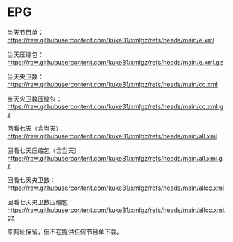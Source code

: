 # EPG
当天节目单：https://raw.githubusercontent.com/kuke31/xmlgz/refs/heads/main/e.xml

当天压缩包：https://raw.githubusercontent.com/kuke31/xmlgz/refs/heads/main/e.xml.gz

当天央卫数：https://raw.githubusercontent.com/kuke31/xmlgz/refs/heads/main/cc.xml

当天央卫数压缩包：https://raw.githubusercontent.com/kuke31/xmlgz/refs/heads/main/cc.xml.gz

回看七天（含当天）：https://raw.githubusercontent.com/kuke31/xmlgz/refs/heads/main/all.xml

回看七天压缩包（含当天）：https://raw.githubusercontent.com/kuke31/xmlgz/refs/heads/main/all.xml.gz

回看七天央卫数：https://raw.githubusercontent.com/kuke31/xmlgz/refs/heads/main/allcc.xml

回看七天央卫数压缩包：https://raw.githubusercontent.com/kuke31/xmlgz/refs/heads/main/allcc.xml.gz

原网址保留，但不在提供任何节目单下载。
